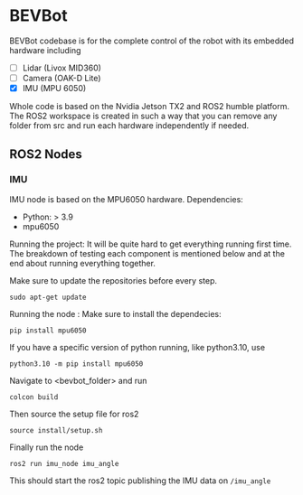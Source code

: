 # BEVBot
BEVBot codebase is for the complete control of the robot with its embedded hardware including
- [ ] Lidar (Livox MID360)
- [ ] Camera (OAK-D Lite)
- [X] IMU (MPU 6050)

Whole code is based on the Nvidia Jetson TX2 and ROS2 humble platform. The ROS2 workspace is created in such a way that you can remove any folder from src and run each hardware independently if needed.

## ROS2 Nodes
### IMU
IMU node is based on the MPU6050 hardware.
Dependencies:
- Python: > 3.9
- mpu6050

Running the project:
It will be quite hard to get everything running first time. The breakdown of testing each component is mentioned below and at the end about running everything together.

Make sure to update the repositories before every step.
```
sudo apt-get update
```

Running the node :
Make sure to install the dependecies:
```
pip install mpu6050
```
If you have a specific version of python running, like python3.10, use
```
python3.10 -m pip install mpu6050
```

Navigate to <bevbot_folder> and run
```
colcon build
```
Then source the setup file for ros2
```
source install/setup.sh
```
Finally run the node
```
ros2 run imu_node imu_angle
```
This should start the ros2 topic publishing the IMU data on `/imu_angle`
